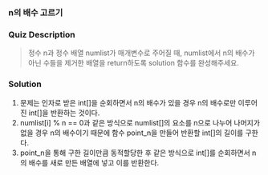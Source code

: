 ### n의 배수 고르기

### Quiz Description
> 정수 n과 정수 배열 numlist가 매개변수로 주어질 때, numlist에서 n의 배수가 아닌 수들을 제거한 배열을 return하도록 solution 함수를 완성해주세요.

### Solution
1. 문제는 인자로 받은 int[]을 순회하면서 n의 배수가 있을 경우 n의 배수로만 이루어진 int[]을 반환하는 것이다. 
2. numlist[i] % n == 0과 같은 방식으로 numlist[]의 요소를 n으로 나누어 나머지가 없을 경우 n의 배수이기 때문에 함수 point_n을 만들어 반환할 int[]의 길이를 구한다. 
3. point_n을 통해 구한 길이만큼 동적할당한 후 같은 방식으로 int[]를 순회하면서 n의 배수를 새로 만든 배열에 넣고 이를 반환한다.